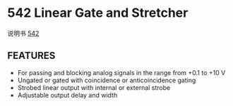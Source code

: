 <!-- 542.md --- 
;; 
;; Description: 
;; Author: Hongyi Wu(吴鸿毅)
;; Email: wuhongyi@qq.com 
;; Created: 四 6月  1 14:37:10 2017 (+0800)
;; Last-Updated: 四 6月  1 14:38:07 2017 (+0800)
;;           By: Hongyi Wu(吴鸿毅)
;;     Update #: 1
;; URL: http://wuhongyi.cn -->

# 542  Linear Gate and Stretcher

说明书 [542](/pdf/ElectronicsModules/ORTEC/542.pdf)

## FEATURES

- For passing and blocking analog signals in the range from +0.1 to +10 V
- Ungated or gated with coincidence or anticoincidence gating
- Strobed linear output with internal or external strobe
- Adjustable output delay and width




<!-- 542.md ends here -->
